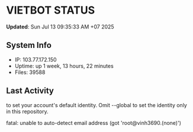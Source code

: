 # VIETBOT STATUS
**Updated**: Sun Jul 13 09:35:33 AM +07 2025

## System Info
- IP: 103.77.172.150
- Uptime: up 1 week, 13 hours, 22 minutes
- Files: 39588

## Last Activity

to set your account's default identity.
Omit --global to set the identity only in this repository.

fatal: unable to auto-detect email address (got 'root@vinh3690.(none)')
